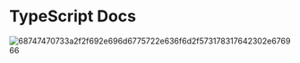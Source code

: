 # TypeScript Docs

![68747470733a2f2f692e696d6775722e636f6d2f573178317642302e676966](https://user-images.githubusercontent.com/76584961/236521932-0079b55f-e97e-4ee1-b7a1-aa5bda17eeae.gif)
